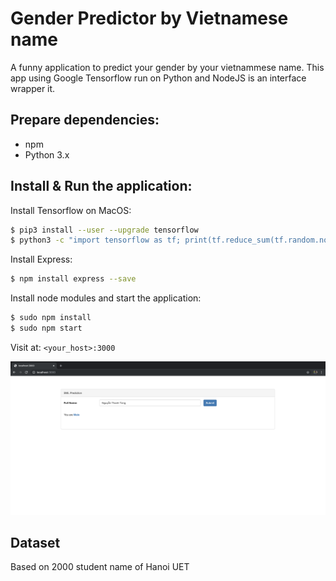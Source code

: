 Gender Predictor by Vietnamese name
===================================

A funny application to predict your gender by your vietnammese name. This app using Google Tensorflow run on Python and NodeJS is an interface wrapper it.

## Prepare dependencies:

- npm
- Python 3.x

## Install & Run the application:
Install Tensorflow on MacOS:
```bash
$ pip3 install --user --upgrade tensorflow
$ python3 -c "import tensorflow as tf; print(tf.reduce_sum(tf.random.normal([1000, 1000])))" # verify your installation
```
Install Express:
```bash
$ npm install express --save
```
Install node modules and start the application:
```bash
$ sudo npm install
$ sudo npm start
```
Visit at: `<your_host>:3000`

![Screen Shot](https://raw.githubusercontent.com/NgTung/gender_pridictor/master/screen_shot.png "Screen Shot")

## Dataset
Based on 2000 student name of Hanoi UET
